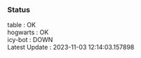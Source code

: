 ### Status


table : OK  
hogwarts : OK  
icy-bot : DOWN  
Latest Update : 2023-11-03 12:14:03.157898
